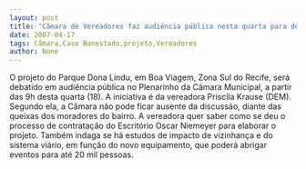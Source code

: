 ```yaml
---
layout: post
title: "Câmara de Vereadores faz audiência pública nesta quarta para debater projeto polêmico "
date: 2007-04-17
tags: Câmara,Caso Banestado,projeto,Vereadores
author: None
---
```

O&nbsp;projeto do Parque Dona Lindu, em Boa Viagem, Zona Sul do Recife, será debatido em audiência pública no Plenarinho da Câmara Municipal, a partir das 9h desta quarta (18). 
A iniciativa é da vereadora Priscila Krause (DEM). Segundo ela, a Câmara não pode ficar ausente da discussão, diante das queixas dos moradores do bairro.
A vereadora quer saber como se deu o processo de contratação do Escritório Oscar Niemeyer para elaborar o projeto. Também indaga se há estudos de impacto de vizinhança e do sistema viário, em função do novo equipamento, que poderá abrigar eventos para até 20 mil pessoas. 